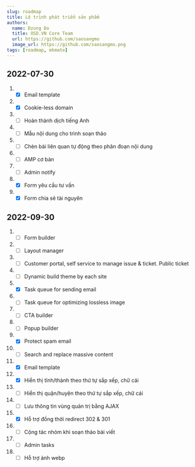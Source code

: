 ```yaml
---
slug: roadmap
title: Lộ trình phát triển sản phẩm
authors:
  name: Dzung Do
  title: OSD.VN Core Team
  url: https://github.com/saosangmo
  image_url: https://github.com/saosangmo.png
tags: [roadmap, mkmate]
---
```

## 2022-07-30
1. - [x] Email template
2. - [x] Cookie-less domain
3. - [ ] Hoàn thành dịch tiếng Anh
4. - [ ] Mẫu nội dung cho trình soạn thảo
5. - [ ] Chèn bài liên quan tự động theo phân đoạn nội dung
6. - [ ] AMP cơ bản
7. - [ ] Admin notify
8. - [x] Form yêu cầu tư vấn
9. - [x] Form chia sẻ tài nguyên

## 2022-09-30
1. - [ ] Form builder
2. - [ ] Layout manager
3. - [ ] Customer portal, self service to manage issue & ticket. Public ticket
4. - [ ] Dynamic build theme by each site
5. - [x] Task queue for sending email
6. - [ ] Task queue for optimizing lossless image
7. - [ ] CTA builder
8. - [ ] Popup builder
9. - [x] Protect spam email
10. - [ ] Search and replace massive content
11. - [x] Email template
12. - [x] Hiển thị tỉnh/thành theo thứ tự sắp xếp, chữ cái
13. - [ ] Hiển thị quận/huyện theo thứ tự sắp xếp, chữ cái
14. - [ ] Lưu thông tin vùng quản trị bằng AJAX
15. - [x] Hỗ trợ đồng thời redirect 302 & 301
16. - [ ] Cộng tác nhóm khi soạn thảo bài viết
17. - [ ] Admin tasks
18. - [ ] Hỗ trợ ảnh webp
